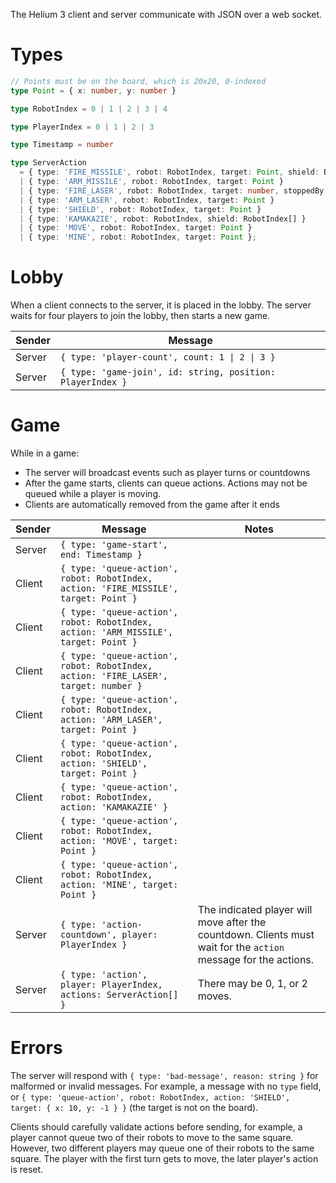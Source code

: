 The Helium 3 client and server communicate with JSON over a web socket.

# Types

```ts
// Points must be on the board, which is 20x20, 0-indexed
type Point = { x: number, y: number }

type RobotIndex = 0 | 1 | 2 | 3 | 4

type PlayerIndex = 0 | 1 | 2 | 3

type Timestamp = number

type ServerAction
  = { type: 'FIRE_MISSILE', robot: RobotIndex, target: Point, shield: Bool }
  | { type: 'ARM_MISSILE', robot: RobotIndex, target: Point }
  | { type: 'FIRE_LASER', robot: RobotIndex, target: number, stoppedBy: false | RobotIndex }
  | { type: 'ARM_LASER', robot: RobotIndex, target: Point }
  | { type: 'SHIELD', robot: RobotIndex, target: Point }
  | { type: 'KAMAKAZIE', robot: RobotIndex, shield: RobotIndex[] }
  | { type: 'MOVE', robot: RobotIndex, target: Point }
  | { type: 'MINE', robot: RobotIndex, target: Point };
```

# Lobby

When a client connects to the server, it is placed in the lobby. The server waits for four players to join the lobby, then starts a new game.

| Sender | Message |
| ------ | ------- |
| Server | `{ type: 'player-count', count: 1 \| 2 \| 3 }` |
| Server | `{ type: 'game-join', id: string, position: PlayerIndex }` |

# Game

While in a game:

* The server will broadcast events such as player turns or countdowns
* After the game starts, clients can queue actions. Actions may not be queued while a player is moving.
* Clients are automatically removed from the game after it ends

| Sender | Message | Notes |
| ------ | ------- | ----- |
| Server | `{ type: 'game-start', end: Timestamp }` |  |
| Client | `{ type: 'queue-action', robot: RobotIndex, action: 'FIRE_MISSILE', target: Point }` | |
| Client | `{ type: 'queue-action', robot: RobotIndex, action: 'ARM_MISSILE', target: Point }` | |
| Client | `{ type: 'queue-action', robot: RobotIndex, action: 'FIRE_LASER', target: number }` | |
| Client | `{ type: 'queue-action', robot: RobotIndex, action: 'ARM_LASER', target: Point }` | |
| Client | `{ type: 'queue-action', robot: RobotIndex, action: 'SHIELD', target: Point }` | |
| Client | `{ type: 'queue-action', robot: RobotIndex, action: 'KAMAKAZIE' }` | |
| Client | `{ type: 'queue-action', robot: RobotIndex, action: 'MOVE', target: Point }` | |
| Client | `{ type: 'queue-action', robot: RobotIndex, action: 'MINE', target: Point }` | |
| Server | `{ type: 'action-countdown', player: PlayerIndex }` | The indicated player will move after the countdown. Clients must wait for the `action` message for the actions. |
| Server | `{ type: 'action', player: PlayerIndex, actions: ServerAction[] }` | There may be 0, 1, or 2 moves. |

# Errors

The server will respond with `{ type: 'bad-message', reason: string }` for malformed or invalid messages. For example, a message with no `type` field, or `{ type: 'queue-action', robot: RobotIndex, action: 'SHIELD', target: { x: 10, y: -1 } }` (the target is not on the board).

Clients should carefully validate actions before sending, for example, a player cannot queue two of their robots to move to the same square. However, two different players may queue one of their robots to the same square. The player with the first turn gets to move, the later player's action is reset.
